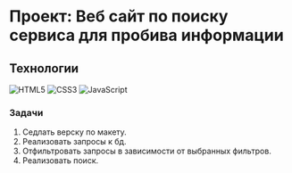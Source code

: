 # Проект: Веб сайт по поиску сервиса для пробива информации

## Технологии
![HTML5](https://img.shields.io/badge/-HTML5-e34f26?logo=html5&logoColor=white)
![CSS3](https://img.shields.io/badge/-CSS3-1572b6?logo=css3&logoColor=white)
![JavaScript](https://img.shields.io/badge/-JavaScript-f7df1e?logo=javaScript&logoColor=black)

### Задачи
1. Седлать верску по макету.
2. Реализовать запросы к бд.
3. Отфильтровать запросы в зависимости от выбранных фильтров.
4. Реализовать поиск.
